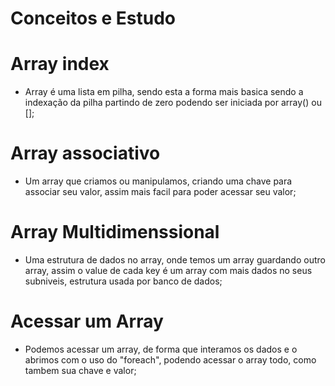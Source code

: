 # Conceitos e Estudo

# Array index

* Array é uma lista em pilha, sendo esta a forma mais basica sendo a indexação da pilha partindo de zero podendo ser iniciada por array() ou [];

# Array associativo

* Um array que criamos ou manipulamos, criando uma chave para associar seu valor, assim mais facil para poder acessar seu valor;

# Array Multidimenssional

* Uma estrutura de dados no array, onde temos um array guardando outro array, assim o value de cada key é um array com mais dados no seus subniveis,
estrutura usada por banco de dados;

# Acessar um Array

* Podemos acessar um array, de forma que interamos os dados e o abrimos com o uso do "foreach", podendo acessar o array todo, como tambem sua chave e valor;